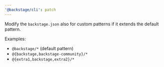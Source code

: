 ```yaml
---
'@backstage/cli': patch
---
```


Modify the `backstage.json` also for custom patterns if it extends the default pattern.

Examples:

- `@backstage/*` (default pattern)
- `@{backstage,backstage-community}/*`
- `@{extra1,backstage,extra2}/*`
